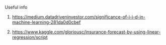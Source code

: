 Useful info

1. https://medium.datadriveninvestor.com/significance-of-i-i-d-in-machine-learning-281da0d0cbef

2. https://www.kaggle.com/gloriousc/insurance-forecast-by-using-linear-regression/script
